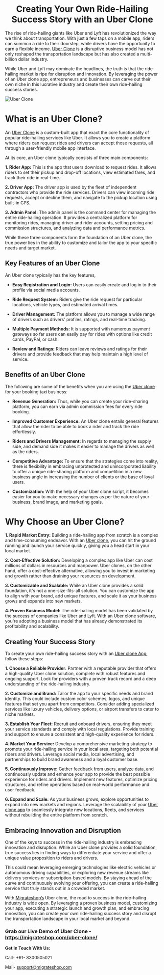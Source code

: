 <h1 align="center">Creating Your Own Ride-Hailing Success Story with an Uber Clone</h1>

The rise of ride-hailing giants like Uber and Lyft has revolutionized the way we think about transportation. With just a few taps on a mobile app, riders can summon a ride to their doorstep, while drivers have the opportunity to earn a flexible income. [Uber Clone](https://migrateshop.com/uber-clone/) is a disruptive business model has not only reshaped the transportation landscape but has also created a multi-billion dollar industry.

While Uber and Lyft may dominate the headlines, the truth is that the ride-hailing market is ripe for disruption and innovation. By leveraging the power of an Uber clone app, entrepreneurs and businesses can carve out their own niche in this lucrative industry and create their own ride-hailing success stories.

![Uber Clone](https://github.com/migrateshop/uber-clone/assets/77200601/8c7df096-4704-4662-8bf2-12f71f391ef7)

# What is an Uber Clone?
An [Uber Clone](https://migrateshop.com/uber-clone/) is a custom-built app that exact the core functionality of popular ride-hailing services like Uber. It allows you to create a platform where riders can request rides and drivers can accept those requests, all through a user-friendly mobile app interface.

At its core, an Uber clone typically consists of three main components:

**1. Rider App:** This is the app that users download to request rides. It allows riders to set their pickup and drop-off locations, view estimated fares, and track their ride in real-time.

**2. Driver App:** The driver app is used by the fleet of independent contractors who provide the ride services. Drivers can view incoming ride requests, accept or decline them, and navigate to the pickup location using built-in GPS.

**3. Admin Panel:** The admin panel is the command center for managing the entire ride-hailing operation. It provides a centralized platform for monitoring rides, managing driver and rider accounts, setting pricing and commission structures, and analyzing data and performance metrics.

While these three components form the foundation of an Uber clone, the true power lies in the ability to customize and tailor the app to your specific needs and target market.

## Key Features of an Uber Clone 

An Uber clone typically has the key features,

* **Easy Registration and Login:** Users can easily create and log in to their profile via social media accounts.

* **Ride Request System:** Riders give the ride request for particular locations, vehicle types, and estimated arrival times.

* **Driver Management:** The platform allows you to manage a wide range of drivers such as drivers' profiles, ratings, and real-time tracking.

* **Multiple Payment Methods:** It is supported with numerous payment gateways so far users can easily pay for rides with options like credit cards, PayPal, or cash.

* **Review and Ratings:** Riders can leave reviews and ratings for their drivers and provide feedback that may help maintain a high level of service.

## Benefits of an Uber Clone

The following are some of the benefits when you are using the [Uber clone](https://migrateshop.com/uber-clone/) for your booking taxi business:

* **Revenue Generation:** Thus, while you can create your ride-sharing platform, you can earn via admin commission fees for every ride booking.

* **Improved Customer Experience:** An Uber clone entails general features that allow the rider to be able to book a rider and track the ride effortlessly.

* **Riders and Drivers Management:** In regards to managing the supply side, and demand side it makes it easier to manage the drivers as well as the riders.

* **Competitive Advantage:** To ensure that the strategies come into reality, there is flexibility in embracing unprotected and unincorporated liability to offer a unique ride-sharing platform and competition in a new business angle in increasing the number of clients or the base of loyal users.

* **Customization:** With the help of your Uber clone script, it becomes easier for you to make necessary changes as per the nature of your business, brand image, and marketing goals.

# Why Choose an Uber Clone?
**1. Rapid Market Entry:** Building a ride-hailing app from scratch is a complex and time-consuming endeavor. With an [Uber clone](https://migrateshop.com/uber-clone/), you can hit the ground running and launch your service quickly, giving you a head start in your local market.

**2. Cost-Effective Solution:** Developing a complex app like Uber can cost millions of dollars in resources and manpower. Uber clones, on the other hand, offer a cost-effective alternative, allowing you to invest in marketing and growth rather than draining your resources on development.

**3. Customizable and Scalable:** While an Uber clone provides a solid foundation, it's not a one-size-fits-all solution. You can customize the app to align with your brand, add unique features, and scale it as your business grows and expands into new markets.

**4. Proven Business Model:** The ride-hailing model has been validated by the success of companies like Uber and Lyft. With an Uber clone software, you're adopting a business model that has already demonstrated its profitability and scalability.

## Creating Your Success Story
To create your own ride-hailing success story with an [Uber clone App](https://migrateshop.com/uber-clone/), follow these steps:

**1. Choose a Reliable Provider:** Partner with a reputable provider that offers a high-quality Uber clone solution, complete with robust features and ongoing support. Look for providers with a proven track record and a deep understanding of the ride-hailing industry.

**2. Customize and Brand:** Tailor the app to your specific needs and brand identity. This could include custom color schemes, logos, and unique features that set you apart from competitors. Consider adding specialized services like luxury vehicles, delivery options, or airport transfers to cater to niche markets.

**3. Establish Your Fleet:** Recruit and onboard drivers, ensuring they meet your service standards and comply with local regulations. Provide training and support to ensure a consistent and high-quality experience for riders.

**4. Market Your Service:** Develop a comprehensive marketing strategy to promote your ride-hailing service in your local area, targeting both potential riders and drivers. Leverage social media, local advertising, and partnerships to build brand awareness and a loyal customer base.

**5. Continuously Improve:** Gather feedback from users, analyze data, and continuously update and enhance your app to provide the best possible experience for riders and drivers. Implement new features, optimize pricing structures, and refine operations based on real-world performance and user feedback.

**6. Expand and Scale:** As your business grows, explore opportunities to expand into new markets and regions. Leverage the scalability of your [Uber clone app](https://migrateshop.com/uber-clone/) to seamlessly integrate new locations, fleets, and services without rebuilding the entire platform from scratch.

## Embracing Innovation and Disruption
One of the keys to success in the ride-hailing industry is embracing innovation and disruption. While an Uber clone provides a solid foundation, true success lies in finding ways to differentiate your service and offer a unique value proposition to riders and drivers.

This could mean leveraging emerging technologies like electric vehicles or autonomous driving capabilities, or exploring new revenue streams like delivery services or subscription-based models. By staying ahead of the curve and continuously evolving your offering, you can create a ride-hailing service that truly stands out in a crowded market.

With [Migrateshop’s](https://migrateshop.com/) Uber clone, the road to success in the ride-hailing industry is wide open. By leveraging a proven business model, customizing your app, executing a strategic launch and growth plan, and embracing innovation, you can create your own ride-hailing success story and disrupt the transportation landscape in your local market and beyond.

### Grab our Live Demo of Uber Clone - https://migrateshop.com/uber-clone/ 

**Get In Touch With Us:** 

Call- +91- 8300505021

Mail- support@migrateshop.com
